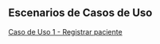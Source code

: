 ## Escenarios de Casos de Uso

[Caso de Uso 1 - Registrar paciente](CasosDeUso/RegistrarPaciente.png)
  
